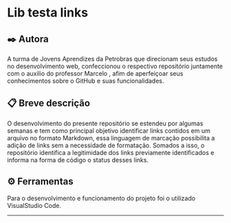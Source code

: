 # Lib testa links

## ✒️ Autora

A turma de Jovens Aprendizes da Petrobras que direcionam seus estudos no desenvolvimento web, confeccionou o respectivo repositório juntamente com o auxilio do professor Marcelo , afim de aperfeiçoar seus conhecimentos sobre o GitHub e suas funcionalidades. 

##  📋  Breve descrição

O desenvolvimento do presente repositório se estendeu por algumas semanas e tem como principal objetivo identificar links contidos em um arquivo no formato Markdown, essa linguagem de marcação possibilita a adição de links sem a necessidade de formatação.
Somados a isso, o repositório identifica a legitimidade dos links previamente identificados e informa na forma de código o status desses links. 

## ⚙️ Ferramentas

Para o desenvolvimento e funcionamento do projeto foi o utilizado VisualStudio Code.

---
